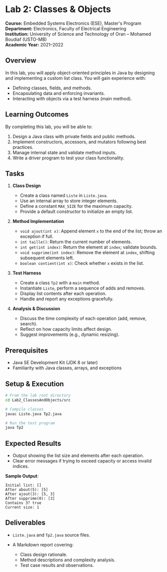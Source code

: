 # Lab 2: Classes & Objects

**Course:** Embedded Systems Electronics (ESE), Master's Program  
**Department:** Electronics, Faculty of Electrical Engineering  
**Institution:** University of Science and Technology of Oran – Mohamed Boudiaf (USTO-MB)  
**Academic Year:** 2021–2022  

## Overview
In this lab, you will apply object-oriented principles in Java by designing and implementing a custom list class. You will gain experience with:
- Defining classes, fields, and methods.  
- Encapsulating data and enforcing invariants.  
- Interacting with objects via a test harness (main method).

## Learning Outcomes
By completing this lab, you will be able to:
1. Design a Java class with private fields and public methods.  
2. Implement constructors, accessors, and mutators following best practices.  
3. Manage internal state and validate method inputs.  
4. Write a driver program to test your class functionality.

## Tasks
1. **Class Design**  
   - Create a class named `Liste` in `Liste.java`.  
   - Use an internal array to store integer elements.  
   - Define a constant `MAX_SIZE` for the maximum capacity.  
   - Provide a default constructor to initialize an empty list.

2. **Method Implementation**  
   - `void ajout(int x)`: Append element `x` to the end of the list; throw an exception if full.  
   - `int taille()`: Return the current number of elements.  
   - `int get(int index)`: Return the element at `index`; validate bounds.  
   - `void supprime(int index)`: Remove the element at `index`, shifting subsequent elements left.  
   - `boolean contient(int x)`: Check whether `x` exists in the list.

3. **Test Harness**  
   - Create a class `Tp2` with a `main` method.  
   - Instantiate `Liste`, perform a sequence of adds and removes.  
   - Display list contents after each operation.  
   - Handle and report any exceptions gracefully.

4. **Analysis & Discussion**  
   - Discuss the time complexity of each operation (add, remove, search).  
   - Reflect on how capacity limits affect design.  
   - Suggest improvements (e.g., dynamic resizing).

## Prerequisites
- Java SE Development Kit (JDK 8 or later)  
- Familiarity with Java classes, arrays, and exceptions

## Setup & Execution
```bash
# From the lab root directory
cd Lab2_ClassesAndObjects/src

# Compile classes
javac Liste.java Tp2.java

# Run the test program
java Tp2
````

## Expected Results

* Output showing the list size and elements after each operation.
* Clear error messages if trying to exceed capacity or access invalid indices.

**Sample Output**:

```
Initial list: []
After about(5): [5]
After ajout(3): [5, 3]
After supprime(0): [3]
Contains 3? true
Current size: 1
```

## Deliverables

* `Liste.java` and `Tp2.java` source files.
* A Markdown report covering:

  * Class design rationale.
  * Method descriptions and complexity analysis.
  * Test case results and observations.
